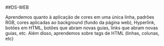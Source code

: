 ##DS-WEB

Aprendemos quanto à aplicação de cores em uma única linha, padrões RGB, cores aplicadas ao background (fundo da página web), Hyperlink, botões em HTML, botões que abram novas guias, links que abram novas guias, etc. Além disso, aprendemos sobre tags de HTML (linhas, colunas, etc)
